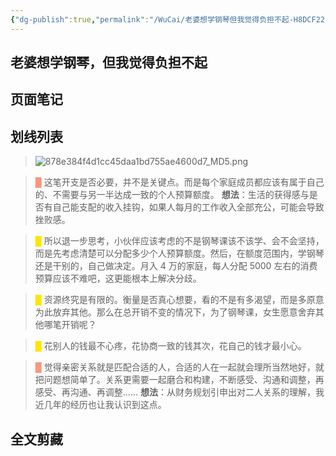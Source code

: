 ```yaml
---
{"dg-publish":true,"permalink":"/WuCai/老婆想学钢琴但我觉得负担不起-H8DCF22/"}
---
```



## 老婆想学钢琴，但我觉得负担不起 

## 页面笔记


## 划线列表
> ![878e384f4d1cc45daa1bd755ae4600d7_MD5.png](/img/user/images/878e384f4d1cc45daa1bd755ae4600d7_MD5.png)

> <font color="#F89781">█  </font>这笔开支是否必要，并不是关键点。而是每个家庭成员都应该有属于自己的、不需要与另一半达成一致的个人预算额度。
> __想法__：生活的获得感与是否有自己能支配的收入挂钩，如果人每月的工作收入全部充公，可能会导致挫败感。

> <font color="#FFE500">█  </font>所以退一步思考，小伙伴应该考虑的不是钢琴课该不该学、会不会坚持，而是先考虑清楚可以分配多少个人预算额度。然后，在额度范围内，学钢琴还是干别的，自己做决定。月入 4 万的家庭，每人分配 5000 左右的消费预算应该不难吧，这更能根本上解决分歧。

> <font color="#FFE500">█  </font>资源终究是有限的。衡量是否真心想要，看的不是有多渴望，而是多原意为此放弃其他。那么在总开销不变的情况下，为了钢琴课，女生愿意舍弃其他哪笔开销呢？

> <font color="#FFE500">█  </font>花别人的钱最不心疼，花协商一致的钱其次，花自己的钱才最小心。

> <font color="#F89781">█  </font>觉得亲密关系就是匹配合适的人，合适的人在一起就会理所当然地好，就把问题想简单了。关系更需要一起磨合和构建，不断感受、沟通和调整，再感受、再沟通、再调整……
> __想法__：从财务规划引申出对二人关系的理解，我近几年的经历也让我认识到这点。


## 全文剪藏

